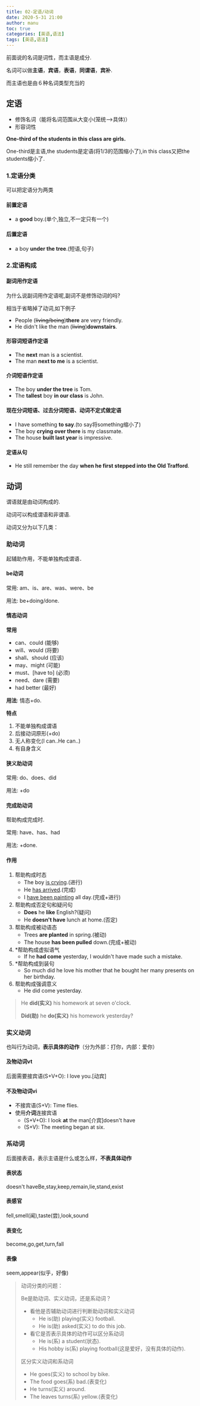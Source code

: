 ```yaml
---
title: 02-定语/动词
date: 2020-5-31 21:00
author: manu
toc: true
categories: [英语,语法]
tags: [英语,语法]
---
```


 前面说的名词是词性，而主语是成分.

名词可以做**主语**，**宾语**，**表语**，**同谓语**，**宾补**.

而主语也是由６种名词类型充当的

<!-- more -->

## 定语

- 修饰名词（能将名词范围从大变小(笼统-->具体)）
- 形容词性

**One-third of the students in this class are girls.**

One-third是主语,the students是定语(将1/3的范围缩小了),in this class又把the students缩小了.

### 1.定语分类

可以把定语分为两类

#### 前置定语

- a **good** boy.(单个,独立,不一定只有一个)

#### 后置定语

- a boy **under the tree**.(短语,句子)

### 2.定语构成

#### **副词用作定语**

为什么说副词用作定语呢,副词不是修饰动词的吗?

相当于省略掉了动词,如下例子

- People (~~living/being~~)**there** are very friendly.
- He didn't like the man (~~living~~)**downstairs**.

#### **形容词短语作定语**

- The **next** man is a scientist.
- The man **next to me** is a scientist.

#### **介词短语作定语**

- The boy **under the tree** is Tom.
- The **tallest** boy **in our class** is John.

#### **现在分词短语、过去分词短语、动词不定式做定语**

- I have something **to say**.(to say将something缩小了)
- The boy **crying over there** is my classmate.
- The house **built last year** is impressive.

#### 定语从句

- He still remember the day **when he first stepped into the Old Trafford**.

## 动词

谓语就是由动词构成的.

动词可以构成谓语和非谓语.

动词又分为以下几类：

### 助动词

起辅助作用，不能单独构成谓语．

#### **be动词**

常用: am、is、are、was、were、be

用法: be+doing/done.

#### **情态动词**

**常用**

- can、could (能够)
- will、would (将要)
- shall、should (应该)
- may、might (可能)
- must、[have to] (必须)
- need、dare (需要)
- had better (最好)

**用法**: 情态+do.

**特点**

1. 不能单独构成谓语
2. 后接动词原形(+do)
3. 无人称变化(I can..He can..)
4. 有自身含义

#### **狭义助动词**

常用: do、does、did

用法: +do

#### **完成助动词**

帮助构成完成时.

常用: have、has、had

用法: +done.

#### 作用

1. 帮助构成时态
   - The boy <u>is crying</u>.(进行)
   - He <u>has arrived</u>.(完成)
   - I <u>have been painting</u> all day.(完成+进行)
2. 帮助构成否定句和疑问句
   - **Does** he **like** English?(疑问)
   - He **doesn't have** lunch at home.(否定)
3. 帮助构成被动语态
   - Trees **are planted** in spring.(被动)
   - The house **has been pulled** down.(完成+被动)
4. *帮助构成虚拟语气
   - If he **had come** yesterday, I wouldn't have made such a mistake.
5. *帮助构成到装句
   - So much did he love his mother that he bought her many presents on her birthday.
6. 帮助构成强调意义
   - He did come yesterday.

> He **did(实义)** his homework at seven o'clock.
>
> **Did(助)** he **do(实义)** his homework yesterday?

### 实义动词

也叫行为动词，**表示具体的动作**（分为外部：打你，内部：爱你）

#### 及物动词vt

后面需要接宾语(S+V+O): I love you.[动宾]

#### 不及物动词vi

- 不接宾语(S+V): Time flies.
- 使用**介词**连接宾语
  - (S+V+O): I look **at** the man[介宾]doesn't have
  - (S+V): The meeting began at six.

### 系动词

后面接表语，表示主语是什么或怎么样，**不表具体动作**

#### 表状态

doesn't haveBe,stay,keep,remain,lie,stand,exist

#### 表感官

fell,smell(闻),taste(尝),look,sound

#### 表变化

become,go,get,turn,fall

#### 表像

seem,appear(似乎，好像)

> 动词分类的问题：
>
> Be是助动词、实义动词，还是系动词？
>
> - 看他是否辅助动词进行判断助动词和实义动词
>   - He is(助) playing(实义) football.
>   - He is(助) asked(实义) to do this job.
> - 看它是否表示具体的动作可以区分系动词
>   - He is(系) a student(状态).
>   - His hobby is(系) playing football(这是爱好，没有具体的动作).
>
> 区分实义动词和系动词
>
> - He goes(实义) to school by bike.
> - The food goes(系) bad.(表变化)
> - He turns(实义) around.
> - The leaves turns(系) yellow.(表变化)